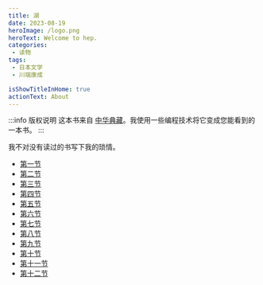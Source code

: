 ```yaml
---
title: 湖
date: 2023-08-19
heroImage: /logo.png
heroText: Welcome to hep.
categories:
 - 读物
tags:
 - 日本文学
 - 川端康成

isShowTitleInHome: true
actionText: About
---
```

:::info 版权说明
这本书来自 [中华典藏](https://www.zhonghuadiancang.com/)。我使用一些编程技术将它变成您能看到的一本书。
:::

我不对没有读过的书写下我的琐情。

- [第一节](../../docs/lake/chapter1.md)
- [第二节](../../docs/lake/chapter2.md)
- [第三节](../../docs/lake/chapter3.md)
- [第四节](../../docs/lake/chapter4.md)
- [第五节](../../docs/lake/chapter5.md)
- [第六节](../../docs/lake/chapter6.md)
- [第七节](../../docs/lake/chapter7.md)
- [第八节](../../docs/lake/chapter8.md)
- [第九节](../../docs/lake/chapter9.md)
- [第十节](../../docs/lake/chapter10.md)
- [第十一节](../../docs/lake/chapter11.md)
- [第十二节](../../docs/lake/chapter12.md)
